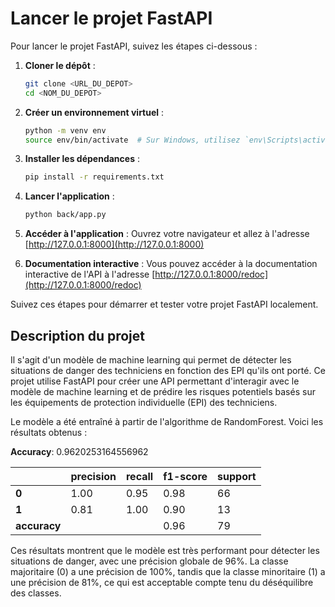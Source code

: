 # Lancer le projet FastAPI

Pour lancer le projet FastAPI, suivez les étapes ci-dessous :

1. **Cloner le dépôt** :
    ```bash
    git clone <URL_DU_DEPOT>
    cd <NOM_DU_DEPOT>
    ```

2. **Créer un environnement virtuel** :
    ```bash
    python -m venv env
    source env/bin/activate  # Sur Windows, utilisez `env\Scripts\activate`
    ```

3. **Installer les dépendances** :
    ```bash
    pip install -r requirements.txt
    ```

4. **Lancer l'application** :
    ```bash
    python back/app.py
    ```

5. **Accéder à l'application** :
    Ouvrez votre navigateur et allez à l'adresse [http://127.0.0.1:8000](http://127.0.0.1:8000)

6. **Documentation interactive** :
    Vous pouvez accéder à la documentation interactive de l'API à l'adresse [http://127.0.0.1:8000/redoc](http://127.0.0.1:8000/redoc)

Suivez ces étapes pour démarrer et tester votre projet FastAPI localement.


## Description du projet

Il s'agit d'un modèle de machine learning qui permet de détecter les situations de danger des techniciens en fonction des EPI qu'ils ont porté. Ce projet utilise FastAPI pour créer une API permettant d'interagir avec le modèle de machine learning et de prédire les risques potentiels basés sur les équipements de protection individuelle (EPI) des techniciens.

Le modèle a été entraîné à partir de l'algorithme de RandomForest. Voici les résultats obtenus :

**Accuracy**: 0.9620253164556962

|              | precision | recall | f1-score | support |
|--------------|------------|--------|----------|---------|
| **0**        | 1.00       | 0.95   | 0.98     | 66      |
| **1**        | 0.81       | 1.00   | 0.90     | 13      |
| **accuracy** |            |        | 0.96     | 79      |

Ces résultats montrent que le modèle est très performant pour détecter les situations de danger, avec une précision globale de 96%. La classe majoritaire (0) a une précision de 100%, tandis que la classe minoritaire (1) a une précision de 81%, ce qui est acceptable compte tenu du déséquilibre des classes.